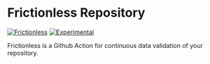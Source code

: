 # Frictionless Repository

[![Frictionless](https://github.com/frictionlessdata/repository/actions/workflows/frictionless.yaml/badge.svg)](https://repository.frictionlessdata.io/report?user=frictionlessdata&repo=repository&workflow=frictionless)
[![Experimental](https://github.com/frictionlessdata/repository/actions/workflows/experimental.yaml/badge.svg)](https://repository.frictionlessdata.io/report?user=frictionlessdata&repo=repository&workflow=experimental)

Frictionless is a Github Action for continuous data validation of your repository.
